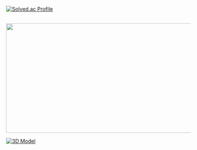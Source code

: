 

<div align="left">


[![Solved.ac Profile](http://mazassumnida.wtf/api/generate_badge?boj=dr8766)](https://solved.ac/dr8766)
 
 <br>
  
</div>

<a href="https://github.com/devxb/gitanimals">
<img
  src="https://render.gitanimals.org/farms/gomminjae"
  width="600"
  height="300"
/>
</a>

[![3D Model](https://example.com/static-thumbnail.png)](https://sketchfab.com/models/your-model-id/embed)

